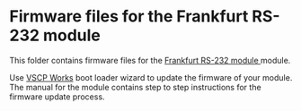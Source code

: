 <h1>Firmware files for the Frankfurt RS-232 module</h1>

This folder contains firmware files for the 
<a href="http://www.grodansparadis.com/frankfurt/rs232/frankfurt-rs232.html">Frankfurt RS-232 module </a> module.

Use <a href="http://www.vscp.org/docs/vscpworks/doku.php?id=start">VSCP Works</a> boot loader wizard to update the firmware of 
your module. The manual for the module contains step to step instructions for the firmware
update process.